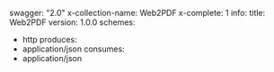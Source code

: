 swagger: "2.0"
x-collection-name: Web2PDF
x-complete: 1
info:
  title: Web2PDF
  version: 1.0.0
schemes:
- http
produces:
- application/json
consumes:
- application/json